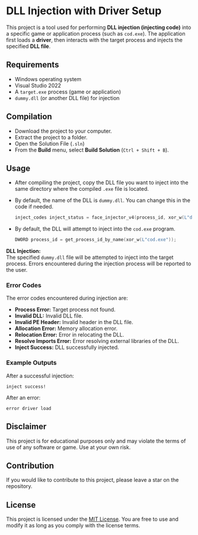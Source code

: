 # DLL Injection with Driver Setup

This project is a tool used for performing **DLL injection (injecting code)** into a specific game or application process (such as `cod.exe`). The application first loads a **driver**, then interacts with the target process and injects the specified **DLL file**.

## Requirements
- Windows operating system
- Visual Studio 2022
- A `target.exe` process (game or application)
- `dummy.dll` (or another DLL file) for injection

## Compilation

- Download the project to your computer.
- Extract the project to a folder.
- Open the Solution File (`.sln`)
- From the **Build** menu, select **Build Solution** (`Ctrl + Shift + B`).

## Usage

- After compiling the project, copy the DLL file you want to inject into the same directory where the compiled `.exe` file is located.

- By default, the name of the DLL is `dummy.dll`. You can change this in the code if needed.

    ```cpp
    inject_codes inject_status = face_injector_v4(process_id, xor_w(L"dummy.dll"));
    ```

- By default, the DLL will attempt to inject into the `cod.exe` program.

    ```cpp
    DWORD process_id = get_process_id_by_name(xor_w(L"cod.exe"));
    ```

**DLL Injection:**  
   The specified `dummy.dll` file will be attempted to inject into the target process. Errors encountered during the injection process will be reported to the user.

### Error Codes
The error codes encountered during injection are:

- **Process Error:** Target process not found.
- **Invalid DLL:** Invalid DLL file.
- **Invalid PE Header:** Invalid header in the DLL file.
- **Allocation Error:** Memory allocation error.
- **Relocation Error:** Error in relocating the DLL.
- **Resolve Imports Error:** Error resolving external libraries of the DLL.
- **Inject Success:** DLL successfully injected.

### Example Outputs

After a successful injection:

```
inject success!
```

After an error:

```
error driver load
```

## Disclaimer

This project is for educational purposes only and may violate the terms of use of any software or game. Use at your own risk.

## Contribution

If you would like to contribute to this project, please leave a star on the repository.

## License

This project is licensed under the [MIT License](LICENSE). You are free to use and modify it as long as you comply with the license terms.